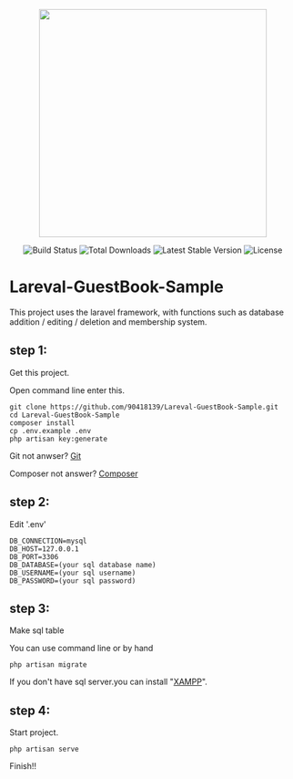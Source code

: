 <p align="center"><img src="https://res.cloudinary.com/dtfbvvkyp/image/upload/v1566331377/laravel-logolockup-cmyk-red.svg" width="400"></p>

<p align="center">
<img src="https://travis-ci.org/laravel/framework.svg" alt="Build Status">
<img src="https://poser.pugx.org/laravel/framework/d/total.svg" alt="Total Downloads">
<img src="https://poser.pugx.org/laravel/framework/v/stable.svg" alt="Latest Stable Version">
<img src="https://poser.pugx.org/laravel/framework/license.svg" alt="License">
</p>

# Lareval-GuestBook-Sample

This project uses the laravel framework, with functions such as database addition / editing / deletion and membership system.

## step 1:

Get this project.

Open command line enter this.

```
git clone https://github.com/90418139/Lareval-GuestBook-Sample.git
cd Lareval-GuestBook-Sample
composer install
cp .env.example .env
php artisan key:generate
``` 

Git not anwser? <a href='https://git-scm.com/'>Git</a>

Composer not answer? <a href='https://getcomposer.org/'>Composer</a>

## step 2:

Edit '.env'

```$xslt
DB_CONNECTION=mysql
DB_HOST=127.0.0.1
DB_PORT=3306
DB_DATABASE=(your sql database name)
DB_USERNAME=(your sql username)
DB_PASSWORD=(your sql password)
```

## step 3:

Make sql table

You can use command line or by hand

    php artisan migrate
    
If you don't have sql server.you can install "<a href="https://www.apachefriends.org/download.html">XAMPP</a>".



## step 4:

Start project.

    php artisan serve

Finish!!
